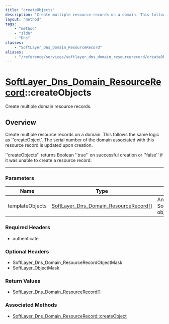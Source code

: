 ```yaml
---
title: "createObjects"
description: "Create multiple resource records on a domain. This follows the same logic as ''createObject'. The serial number of the d... "
layout: "method"
tags:
    - "method"
    - "sldn"
    - "Dns"
classes:
    - "SoftLayer_Dns_Domain_ResourceRecord"
aliases:
    - "/reference/services/softlayer_dns_domain_resourcerecord/createObjects"
---
```

# [SoftLayer_Dns_Domain_ResourceRecord](/reference/services/SoftLayer_Dns_Domain_ResourceRecord)::createObjects


Create multiple domain resource records.


## Overview 
Create multiple resource records on a domain. This follows the same logic as ''createObject'. The serial number of the domain associated with this resource record is updated upon creation. 

''createObjects'' returns Boolean ''true'' on successful creation or ''false'' if it was unable to create a resource record. 

-----

### Parameters 
|Name | Type | Description |
| --- | --- | --- |
|templateObjects| <a href='/reference/datatypes/SoftLayer_Dns_Domain_ResourceRecord'>SoftLayer_Dns_Domain_ResourceRecord[] </a>| An array of SoftLayer_Dns_Domain_ResourceRecord objects that you wish to create.|


### Required Headers
* authenticate


### Optional Headers
* SoftLayer_Dns_Domain_ResourceRecordObjectMask
* SoftLayer_ObjectMask

### Return Values
* <a href='/reference/datatypes/SoftLayer_Dns_Domain_ResourceRecord'>SoftLayer_Dns_Domain_ResourceRecord[] </a>


### Associated Methods

*  [SoftLayer_Dns_Domain_ResourceRecord::createObject](/reference/services/SoftLayer_Dns_Domain_ResourceRecord/createObject )




